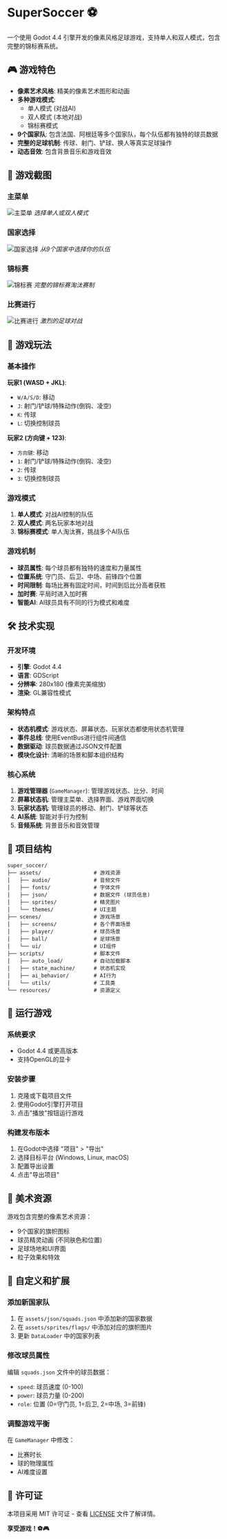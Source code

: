 # SuperSoccer ⚽

一个使用 Godot 4.4 引擎开发的像素风格足球游戏，支持单人和双人模式，包含完整的锦标赛系统。

## 🎮 游戏特色

- **像素艺术风格**: 精美的像素艺术图形和动画
- **多种游戏模式**:
  - 单人模式 (对战AI)
  - 双人模式 (本地对战)
  - 锦标赛模式
- **9个国家队**: 包含法国、阿根廷等多个国家队，每个队伍都有独特的球员数据
- **完整的足球机制**: 传球、射门、铲球、换人等真实足球操作
- **动态音效**: 包含背景音乐和游戏音效

## 📸 游戏截图

### 主菜单

![主菜单](assets/preview/main_menu.png)
*选择单人或双人模式*

### 国家选择

![国家选择](assets/preview/team_selection.png)
*从9个国家中选择你的队伍*

### 锦标赛

![锦标赛](assets/preview/tournament.png)
*完整的锦标赛淘汰赛制*

### 比赛进行

![比赛进行](assets/preview/in_game.png)
*激烈的足球对战*

## 🎯 游戏玩法

### 基本操作

**玩家1 (WASD + JKL)**:

- `W/A/S/D`: 移动
- `J`: 射门/铲球/特殊动作(倒钩、凌空)
- `K`: 传球
- `L`: 切换控制球员

**玩家2 (方向键 + 123)**:

- `方向键`: 移动
- `1`: 射门/铲球/特殊动作(倒钩、凌空)
- `2`: 传球
- `3`: 切换控制球员

### 游戏模式

1. **单人模式**: 对战AI控制的队伍
2. **双人模式**: 两名玩家本地对战
3. **锦标赛模式**: 单人淘汰赛，挑战多个AI队伍

### 游戏机制

- **球员属性**: 每个球员都有独特的速度和力量属性
- **位置系统**: 守门员、后卫、中场、前锋四个位置
- **时间限制**: 每场比赛有固定时间，时间到后比分高者获胜
- **加时赛**: 平局时进入加时赛
- **智能AI**: AI球员具有不同的行为模式和难度

## 🛠️ 技术实现

### 开发环境

- **引擎**: Godot 4.4
- **语言**: GDScript
- **分辨率**: 280x180 (像素完美缩放)
- **渲染**: GL兼容性模式

### 架构特点

- **状态机模式**: 游戏状态、屏幕状态、玩家状态都使用状态机管理
- **事件总线**: 使用EventBus进行组件间通信
- **数据驱动**: 球员数据通过JSON文件配置
- **模块化设计**: 清晰的场景和脚本组织结构

### 核心系统

1. **游戏管理器** (`GameManager`): 管理游戏状态、比分、时间
2. **屏幕状态机**: 管理主菜单、选择界面、游戏界面切换
3. **玩家状态机**: 管理球员的移动、射门、铲球等状态
4. **AI系统**: 智能对手行为控制
5. **音频系统**: 背景音乐和音效管理

## 📁 项目结构

```tree
super_soccer/
├── assets/                 # 游戏资源
│   ├── audio/              # 音频文件
│   ├── fonts/              # 字体文件
│   ├── json/               # 数据文件 (球员信息)
│   ├── sprites/            # 精灵图片
│   └── themes/             # UI主题
├── scenes/                 # 游戏场景
│   ├── screens/            # 各个界面场景
│   ├── player/             # 球员场景
│   ├── ball/               # 足球场景
│   └── ui/                 # UI组件
├── scripts/                # 脚本文件
│   ├── auto_load/          # 自动加载脚本
│   ├── state_machine/      # 状态机实现
│   ├── ai_behavior/        # AI行为
│   └── utils/              # 工具类
└── resources/              # 资源定义
```

## 🚀 运行游戏

### 系统要求

- Godot 4.4 或更高版本
- 支持OpenGL的显卡

### 安装步骤

1. 克隆或下载项目文件
2. 使用Godot引擎打开项目
3. 点击"播放"按钮运行游戏

### 构建发布版本

1. 在Godot中选择 "项目" > "导出"
2. 选择目标平台 (Windows, Linux, macOS)
3. 配置导出设置
4. 点击"导出项目"

## 🎨 美术资源

游戏包含完整的像素艺术资源：

- 9个国家的旗帜图标
- 球员精灵动画 (不同肤色和位置)
- 足球场地和UI界面
- 粒子效果和特效

## 🔧 自定义和扩展

### 添加新国家队

1. 在 `assets/json/squads.json` 中添加新的国家数据
2. 在 `assets/sprites/flags/` 中添加对应的旗帜图片
3. 更新 `DataLoader` 中的国家列表

### 修改球员属性

编辑 `squads.json` 文件中的球员数据：

- `speed`: 球员速度 (0-100)
- `power`: 球员力量 (0-200)
- `role`: 位置 (0=守门员, 1=后卫, 2=中场, 3=前锋)

### 调整游戏平衡

在 `GameManager` 中修改：

- 比赛时长
- 球的物理属性
- AI难度设置

## 📄 许可证

本项目采用 MIT 许可证 - 查看 [LICENSE](LICENSE) 文件了解详情。

**享受游戏！⚽🎮**

